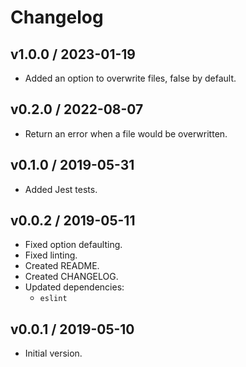 # Changelog

## v1.0.0 / 2023-01-19

- Added an option to overwrite files, false by default.

## v0.2.0 / 2022-08-07

- Return an error when a file would be overwritten.

## v0.1.0 / 2019-05-31

- Added Jest tests.

## v0.0.2 / 2019-05-11

- Fixed option defaulting.
- Fixed linting.
- Created README.
- Created CHANGELOG.
- Updated dependencies:
  - `eslint`

## v0.0.1 / 2019-05-10

- Initial version.

